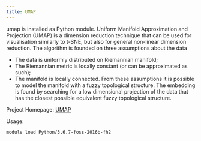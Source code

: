```yaml
---
title: UMAP 
---
```

umap is installed as Python module.
Uniform Manifold Approximation and Projection (UMAP) is a dimension reduction technique that can be used for visualisation similarly to t-SNE, but also for general non-linear dimension reduction. The algorithm is founded on three assumptions about the data
 - The data is uniformly distributed on Riemannian manifold;
 - The Riemannian metric is locally constant (or can be approximated as such);
 - The manifold is locally connected.
From these assumptions it is possible to model the manifold with a fuzzy topological structure. The embedding is found by searching for a low dimensional projection of the data that has the closest possible equivalent fuzzy topological structure. 

Project Homepage: [UMAP](https://umap-learn.readthedocs.io/en/latest/)

Usage:
```
module load Python/3.6.7-foss-2016b-fh2
```
